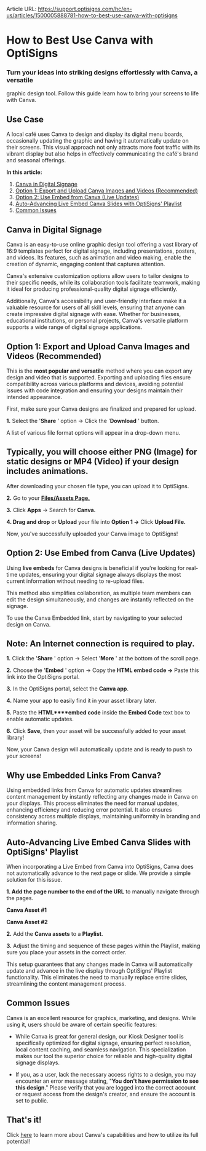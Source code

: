 Article URL: https://support.optisigns.com/hc/en-us/articles/1500005888781-how-to-best-use-canva-with-optisigns

# How to Best Use Canva with OptiSigns

### Turn your ideas into striking designs effortlessly with Canva, a versatile
graphic design tool. Follow this guide learn how to bring your screens to life
with Canva.

**Use Case**  
---  
A local café uses Canva to design and display its digital menu boards,
occasionally updating the graphic and having it automatically update on their
screens. This visual approach not only attracts more foot traffic with its
vibrant display but also helps in effectively communicating the café's brand
and seasonal offerings.  
  
**In this article:**

  1. [Canva in Digital Signage](https://support.optisigns.com/hc/en-us/articles/1500005888781#Canva)
  2. [Option 1: Export and Upload Canva Images and Videos (Recommended)](https://support.optisigns.com/hc/en-us/articles/1500005888781#Option)
  3. [Option 2: Use Embed from Canva (Live Updates)](https://support.optisigns.com/hc/en-us/articles/1500005888781#Use)
  4. [Auto-Advancing Live Embed Canva Slides with OptiSigns' Playlist](https://support.optisigns.com/hc/en-us/articles/1500005888781#Auto-Advancing)
  5. [Common Issues](https://support.optisigns.com/hc/en-us/articles/1500005888781#Common)

## Canva in Digital Signage

Canva is an easy-to-use online graphic design tool offering a vast library of
16:9 templates perfect for digital signage, including presentations, posters,
and videos. Its features, such as animation and video making, enable the
creation of dynamic, engaging content that captures attention.

Canva's extensive customization options allow users to tailor designs to their
specific needs, while its collaboration tools facilitate teamwork, making it
ideal for producing professional-quality digital signage efficiently.

Additionally, Canva's accessibility and user-friendly interface make it a
valuable resource for users of all skill levels, ensuring that anyone can
create impressive digital signage with ease. Whether for businesses,
educational institutions, or personal projects, Canva's versatile platform
supports a wide range of digital signage applications.

##  Option 1: Export and Upload Canva Images and Videos (Recommended)

This is the **most popular and versatile** method where you can export any
design and video that is supported. Exporting and uploading files ensure
compatibility across various platforms and devices, avoiding potential issues
with code integration and ensuring your designs maintain their intended
appearance.

First, make sure your Canva designs are finalized and prepared for upload.

**1.** Select the '**Share** ' option → Click the '**Download** ' button.

A list of various file format options will appear in a drop-down menu.

Typically, you will choose either PNG (Image) for static designs or MP4
(Video) if your design includes animations.  
---  
  
After downloading your chosen file type, you can upload it to OptiSigns.

**2.** Go to your **[Files/Assets
Page.](https://app.optisigns.com/app/assetManagement)**

**3.** Click **Apps** → Search for **Canva.**

**4\. Drag and drop** or **Upload** your file into **Option 1 →** Click
**Upload File.**

Now, you've successfully uploaded your Canva image to OptiSigns!

## Option 2: Use Embed from Canva (Live Updates)

Using **live embeds** for Canva designs is beneficial if you're looking for
real-time updates, ensuring your digital signage always displays the most
current information without needing to re-upload files.

This method also simplifies collaboration, as multiple team members can edit
the design simultaneously, and changes are instantly reflected on the signage.

To use the Canva Embedded link, start by navigating to your selected design on
Canva.

Note: An Internet connection is required to play.  
---  
  
**1.** Click the '**Share** ' option → Select '**More** ' at the bottom of the
scroll page.

**2.** Choose the '**Embed** ' option → Copy the **HTML embed code →** Paste
this link into the OptiSigns portal.

**3.** In the OptiSigns portal, select the **Canva app**.

**4.** Name your app to easily find it in your asset library later.

**5.** Paste the **HTML****embed code** inside the **Embed Code** text box to
enable automatic updates.

**6.** Click **Save,** then your asset will be successfully added to your
asset library!

Now, your Canva design will automatically update and is ready to push to your
screens!

**Why use Embedded Links From Canva?**  
---  
Using embedded links from Canva for automatic updates streamlines content
management by instantly reflecting any changes made in Canva on your displays.
This process eliminates the need for manual updates, enhancing efficiency and
reducing error potential. It also ensures consistency across multiple
displays, maintaining uniformity in branding and information sharing.  
  
##  Auto-Advancing Live Embed Canva Slides with OptiSigns' Playlist

When incorporating a Live Embed from Canva into OptiSigns, Canva does not
automatically advance to the next page or slide. We provide a simple solution
for this issue.

**1\. Add the page number to the end of the URL** to manually navigate through
the pages.

**Canva Asset #1**

**Canva Asset #2**

**2.** Add the **Canva assets** to a **Playlist**.

**3.** Adjust the timing and sequence of these pages within the Playlist,
making sure you place your assets in the correct order.

This setup guarantees that any changes made in Canva will automatically update
and advance in the live display through OptiSigns' Playlist functionality.
This eliminates the need to manually replace entire slides, streamlining the
content management process.

## Common Issues

Canva is an excellent resource for graphics, marketing, and designs. While
using it, users should be aware of certain specific features:

  * While Canva is great for general design, our Kiosk Designer tool is specifically optimized for digital signage, ensuring perfect resolution, local content caching, and seamless navigation. This specialization makes our tool the superior choice for reliable and high-quality digital signage displays.

  * If you, as a user, lack the necessary access rights to a design, you may encounter an error message stating, "**You don't have permission to see this design**." Please verify that you are logged into the correct account or request access from the design's creator, and ensure the account is set to public.

## That's it!

Click [here](https://designschool.canva.com/tutorials/) to learn more about
Canva's capabilities and how to utilize its full potential!

